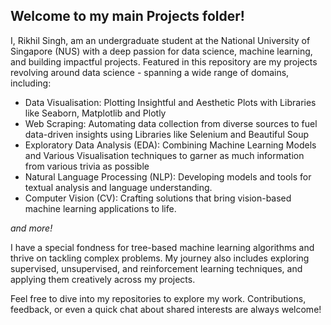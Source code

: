 ## Welcome to my main Projects folder! 

I, Rikhil Singh, am an undergraduate student at the National University of Singapore (NUS) with a deep passion for data science, machine learning, and building impactful projects. 
Featured in this repository are my projects revolving around data science - spanning a wide range of domains, including:

- Data Visualisation: Plotting Insightful and Aesthetic Plots with Libraries like Seaborn, Matplotlib and Plotly
- Web Scraping: Automating data collection from diverse sources to fuel data-driven insights using Libraries like Selenium and Beautiful Soup
- Exploratory Data Analysis (EDA): Combining Machine Learning Models and Various Visualisation techniques to garner as much information from various trivia as possible
- Natural Language Processing (NLP): Developing models and tools for textual analysis and language understanding.
- Computer Vision (CV): Crafting solutions that bring vision-based machine learning applications to life.

*and more!*

I have a special fondness for tree-based machine learning algorithms and thrive on tackling complex problems. My journey also includes exploring supervised, unsupervised, and reinforcement learning techniques, and applying them creatively across my projects.

Feel free to dive into my repositories to explore my work. Contributions, feedback, or even a quick chat about shared interests are always welcome!
